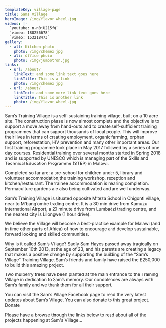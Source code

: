```yaml
---
templateKey: village-page
title: Sams Village
heroImage: /img/flavor_wheel.jpg
videos: |-
  `youtube: n-n0jU215fQ`
  `vimeo: 188256678`
  `vimeo: 153218473`
gallery:
  - alt: Kitchen photo
    photo: /img/chemex.jpg
  - alt: Office photo
    photo: /img/jumbotron.jpg
links:
  - url: /about/
    linkText: and some link text goes here
    linkTitle: This is a link
    photo: /img/chemex.jpg
  - url: /about/
    linkText: and some more link text goes here
    linkTitle: This is another link
    photo: /img/flavor_wheel.jpg
---
```



Sam’s Training Village is a self-sustaining training village, built on a 10 acre site. The construction phase is now almost complete and the objective is to support a move away from hand-outs and to create self-sufficient training programmes that can support thousands of local people. This will improve their lives in terms of creating employment, organic farming, orphan support, reforestation, HIV prevention and many other important areas. Our first training programme took place in May 2017 followed by a series of one day courses. Residential training over several months started in Spring 2018 and is supported by UNESCO which is managing part of the Skills and Technical Education Programme (STEP) in Malawi.

Completed so far are: a pre-school for children under 5, library and volunteer accommodation,the training workshop, reception and kitchen/restaurant. The trainee accommodation is nearing completion. Permaculture gardens are also being cultivated and are well underway.

Sam’s Training Village is situated opposite M’teza School in Chigonti village, near to M’bang’ombe trading centre. It is a 30 min drive from Kamuzu International Airport, a 20 minute drive from Lumbadzi trading centre, and the nearest city is Lilongwe (1 hour drive).

We believe the Village will become a best-practice example for Malawi (and in time other parts of Africa) of how to encourage and develop sustainable, forward looking and skilled communities.

Why is it called Sam’s Village? Sadly Sam Hayes passed away tragically on September 10th 2013, at the age of 23, and his parents are creating a legacy that makes a positive change by supporting the building of the “Sam’s Village” Training Village. Sam’s friends and family have raised the £250,000 to build this amazing project. 

Two mulberry trees have been planted at the main entrance to the Training Village in dedication to Sam’s memory. Our condolences are always with Sam’s family and we thank them for all their support.

You can visit the Sam’s Village Facebook page to read the very latest updates about Sam’s Village. You can also donate to this great project.
Donate

Please have a browse through the links below to read about all of the projects happening at Sam's Village...
